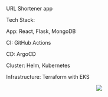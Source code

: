 URL Shortener app

Tech Stack:

App: React, Flask, MongoDB

CI: GitHub Actions

CD: ArgoCD

Cluster: Helm, Kubernetes

Infrastructure: Terraform with EKS


<p align="center">
    <img src="https://github.com/galg-gh/url-shortener/assets/91409344/c594f04d-c4dc-4685-ba57-5e2e2fb75aa6" />
</p>
